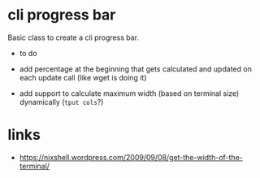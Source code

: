 # cli progress bar

Basic class to create a cli progress bar.

* to do

* add percentage at the beginning that gets calculated and updated on each update call (like wget is doing it)
* add support to calculate maximum width (based on terminal size) dynamically (`tput cols`?)

# links

* https://nixshell.wordpress.com/2009/09/08/get-the-width-of-the-terminal/
